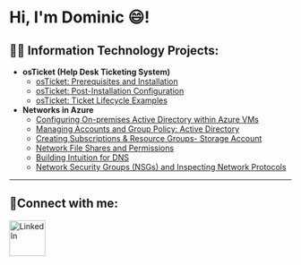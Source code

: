<h1>Hi, I'm Dominic <a href="https://linkedin.com/in/domsbusiness/"></a>😄!</h1>

<h2>👨‍💻 Information Technology Projects:</h2>

- <b>osTicket (Help Desk Ticketing System)</b>
  - [osTicket: Prerequisites and Installation](https://github.com/DomSecurity/osticket-prereqs)
  - [osTicket: Post-Installation Configuration](https://github.com/DomSecurity/post-install-config)
  - [osTicket: Ticket Lifecycle Examples](https://github.com/DomSecurity/ticket-lifecycle)
- <b>Networks in Azure</b>
  - [Configuring On-premises Active Directory within Azure VMs](https://github.com/DomSecurity/configure-ad)
  - [Managing Accounts and Group Policy: Active Directory](https://github.com/DomSecurity/managing-accounts-ad)
  - [Creating Subscriptions & Resource Groups- Storage Account](https://github.com/DomSecurity/resources-storage-account)
  - [Network File Shares and Permissions](https://github.com/DomSecurity/Network-file-shares)
  - [Building Intuition for DNS](http://github.com/DomSecurity/Building-Intuition-for-DNS)
  - [Network Security Groups (NSGs) and Inspecting Network Protocols](https://github.com/DomSecurity/azure-network-protocols)

---
<h2>🤳Connect with me:</h2>


[<img align="left" alt="LinkedIn" width="64px" src="https://static.vecteezy.com/system/resources/previews/018/930/587/original/linkedin-logo-linkedin-icon-transparent-free-png.png" />][linkedin]



[linkedin]: www.linkedin.com/in/domsbusiness/
